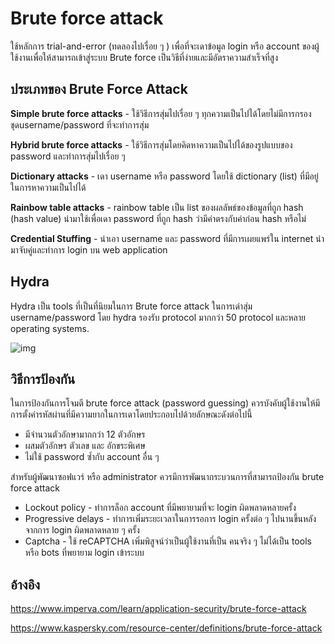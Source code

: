 # Brute force attack 

ใช้หลักการ trial-and-error (ทดลองไปเรื่อย ๆ ) เพื่อที่จะเดาข้อมูล login หรือ account ของผู้ใช้งานเพื่อให้สามารถเข้าสู่ระบบ Brute force เป็นวิธีที่ง่ายและมีอัตราความสำเร็จที่สูง

## ประเภทของ Brute Force Attack

**Simple brute force attacks** - ใช้วิธีการสุ่มไปเรื่อย ๆ ทุกความเป็นไปได้โดยไม่มีการกรองชุดusername/password ที่จะทำการสุ่ม

**Hybrid brute force attacks** - ใช้วิธีการสุ่มโดยคิดหาความเป็นไปได้ของรูปแบบของ password และทำการสุ่มไปเรื่อย ๆ 

**Dictionary attacks** - เดา username หรือ password โดยใช้ dictionary (list) ที่มีอยู่ในการหาความเป็นไปได้

**Rainbow table attacks** - rainbow table เป็น list ของผลลัพธ์ของข้อมูลที่ถูก hash (hash value) นำมาใช้เพื่อเดา password ที่ถูก hash ว่ามีค่าตรงกับค่าก่อน hash หรือไม่

**Credential Stuffing** - นำเอา username และ password ที่มีการเผยแพร่ใน internet นำมาจับคู่และทำการ login บน web application

## Hydra

Hydra เป็น tools ที่เป็นที่นิยมในการ Brute force attack ในการเด่าสุ่ม username/password โดย hydra รองรับ protocol มากกว่า 50 protocol และหลาย operating systems.

![img](https://www.imperva.com/learn/wp-content/uploads/sites/13/2018/01/hydra-brute-force-attack.png)

## วิธีการป้องกัน

ในการป้องกันการโจมตี brute force attack (password guessing) ควรบังคับผู้ใช้งานให้มีการตั้งค่ารหัสผ่านที่มีความยากในการเดาโดยประกอบไปด้วยลักษณะดังต่อไปนี้

- มีจำนวนตัวอักษามากกว่า 12 ตัวอักษร
- ผสมตัวอักษร ตัวเลข และ อักขระพิเศษ
- ไม่ใช้ password ซ้ำกับ account อื่น ๆ 

สำหรับผู้พัฒนาซอฟแวร์ หรือ administrator ควรมีการพัฒนากระบวนการที่สามารถป้องกัน brute force attack

- Lockout policy - ทำการล็อก account ที่มีพยายามที่จะ login ผิดพลาดหลายครั้ง
- Progressive delays - ทำการเพิ่มระยะเวลาในการรอการ login ครั้งต่อ ๆ ไปนานขึ้นหลังจากการ login ผิดพลาดหลาย ๆ ครั้ง
- Captcha - ใช้ reCAPTCHA เพิ่มพิสูจน์ว่าเป็นผู้ใช้งานที่เป็น คนจริง ๆ ไม่ได้เป็น tools หรือ bots ที่พยายาม login เข้าระบบ



## อ้างอิง

https://www.imperva.com/learn/application-security/brute-force-attack

https://www.kaspersky.com/resource-center/definitions/brute-force-attack

